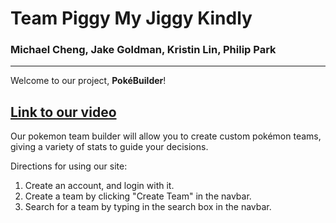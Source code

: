 # Team Piggy My Jiggy Kindly  
### Michael Cheng, Jake Goldman, Kristin Lin, Philip Park
---
Welcome to our project, __PokéBuilder__!

[<h2>Link to our video</h2>](www.youtube.com) 

Our pokemon team builder will allow you to create custom pokémon teams, giving a variety of stats to guide your decisions.  

Directions for using our site:  
1. Create an account, and login with it.  
2. Create a team by clicking "Create Team" in the navbar.
3. Search for a team by typing in the search box in the navbar.  
